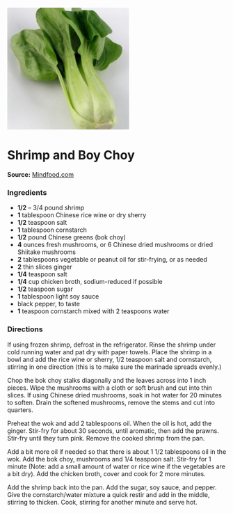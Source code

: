 [![](./images/e9428530-41b1-48b0-827d-af28cec1a0d6.jpg)](http://www.mindfood.com/wp-content/themes/mindfood-theme/timthumb.php?src=http:%2F%2Fwww.mindfood.com%2Fwp-content%2Fuploads%2F2013%2F02%2F49dd899f-ea37-447e-9cc3-7d4c70945dc3.jpg&w=300&h=&zc=0)

#   Shrimp and Boy Choy


**Source:** [Mindfood.com](http://www.mindfood.com/recipe/bok-choy-asian-greens-autumn-recipes/)

###  Ingredients

  * **1/2** – 3/4 pound shrimp
  * **1** tablespoon Chinese rice wine or dry sherry
  * **1/2** teaspoon salt
  * **1** tablespoon cornstarch
  * **1/2** pound Chinese greens (bok choy)
  * **4** ounces fresh mushrooms, or 6 Chinese dried mushrooms or dried Shiitake mushrooms
  * **2** tablespoons vegetable or peanut oil for stir-frying, or as needed
  * **2** thin slices ginger
  * **1/4** teaspoon salt
  * **1/4** cup chicken broth, sodium-reduced if possible
  * **1/2** teaspoon sugar
  * **1** tablespoon light soy sauce
  * black pepper, to taste
  * **1** teaspoon cornstarch mixed with 2 teaspoons water

###  Directions

If using frozen shrimp, defrost in the refrigerator. Rinse the shrimp under
cold running water and pat dry with paper towels. Place the shrimp in a bowl
and add the rice wine or sherry, 1/2 teaspoon salt and cornstarch, stirring in
one direction (this is to make sure the marinade spreads evenly.)

Chop the bok choy stalks diagonally and the leaves across into 1 inch pieces.
Wipe the mushrooms with a cloth or soft brush and cut into thin slices. If
using Chinese dried mushrooms, soak in hot water for 20 minutes to soften.
Drain the softened mushrooms, remove the stems and cut into quarters.

Preheat the wok and add 2 tablespoons oil. When the oil is hot, add the
ginger. Stir-fry for about 30 seconds, until aromatic, then add the prawns.
Stir-fry until they turn pink. Remove the cooked shrimp from the pan.

Add a bit more oil if needed so that there is about 1 1/2 tablespoons oil in
the wok. Add the bok choy, mushrooms and 1/4 teaspoon salt. Stir-fry for 1
minute (Note: add a small amount of water or rice wine if the vegetables are a
bit dry). Add the chicken broth, cover and cook for 2 more minutes.

Add the shrimp back into the pan. Add the sugar, soy sauce, and pepper. Give
the cornstarch/water mixture a quick restir and add in the middle, stirring to
thicken. Cook, stirring for another minute and serve hot.

